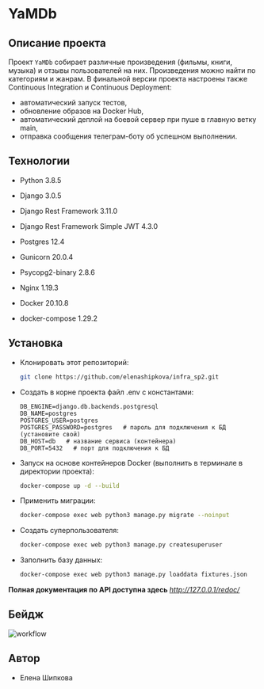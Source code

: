 # YaMDb

## Описание проекта

Проект `YaMDb` собирает различные произведения (фильмы, книги, музыка) и отзывы пользователей на них.
Произведения можно найти по категориям и жанрам. В финальной версии проекта настроены также Continuous Integration и Continuous Deployment:
* автоматический запуск тестов,
* обновление образов на Docker Hub,
* автоматический деплой на боевой сервер при пуше в главную ветку main,
* отправка сообщения телеграм-боту об успешном выполнении.

## Технологии

* Python 3.8.5

* Django 3.0.5

* Django Rest Framework 3.11.0

* Django Rest Framework Simple JWT 4.3.0

* Postgres 12.4

* Gunicorn 20.0.4

* Psycopg2-binary 2.8.6

* Nginx 1.19.3

* Docker 20.10.8

* docker-compose 1.29.2


## Установка

* Клонировать этот репозиторий:

    ```bash
    git clone https://github.com/elenashipkova/infra_sp2.git
    ```

* Создать в корне проекта файл .env с константами:

    ```text
    DB_ENGINE=django.db.backends.postgresql
    DB_NAME=postgres
    POSTGRES_USER=postgres
    POSTGRES_PASSWORD=postgres   # пароль для подключения к БД (установите свой)
    DB_HOST=db   # название сервиса (контейнера)
    DB_PORT=5432   # порт для подключения к БД
    ```

* Запуск на основе контейнеров Docker (выполнить в терминале в директории проекта):
    
    ```bash
    docker-compose up -d --build
    ```

* Применить миграции:

    ```bash
    docker-compose exec web python3 manage.py migrate --noinput
    ```

* Создать суперпользователя:
    
    ```bash
    docker-compose exec web python3 manage.py createsuperuser
    ```

* Заполнить базу данных:

    ```bash
    docker-compose exec web python3 manage.py loaddata fixtures.json
    ```


**Полная документация по API доступна здесь** _http://127.0.0.1/redoc/_

## Бейдж

![workflow](https://github.com/elenashipkova/yamdb_final/actions/workflows/yamdb_workflow.yml/badge.svg)


## Автор

* Елена Шипкова
